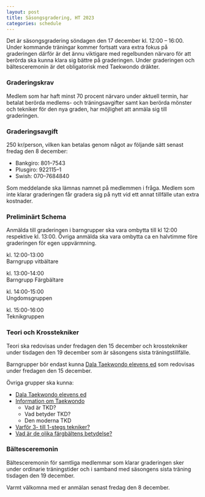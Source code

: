 ```yaml
---
layout: post
title: Säsongsgradering, HT 2023
categories: schedule
---
```


Det är säsongsgradering söndagen den 17 december kl. 12:00 – 16:00. Under kommande träningar kommer fortsatt vara extra fokus på graderingen därför är det ännu viktigare med regelbunden närvaro för att berörda ska kunna klara sig bättre på graderingen. Under graderingen och bältesceremonin är det obligatorisk med Taekwondo dräkter.

### Graderingskrav

Medlem som har haft minst 70 procent närvaro under aktuell termin, har betalat berörda medlems- och träningsavgifter samt kan berörda mönster och tekniker för den nya graden, har möjlighet att anmäla sig till graderingen.

### Graderingsavgift

250 kr/person, vilken kan betalas genom något av följande sätt senast fredag den 8 december:

- Bankgiro: 801–7543
- Plusgiro: 922115–1
- Swish: 070–7684840

Som meddelande ska lämnas namnet på medlemmen i fråga. Medlem som inte klarar graderingen får gradera sig på nytt vid ett annat tillfälle utan extra kostnader.

### Preliminärt Schema

Anmälda till graderingen i barngrupper ska vara ombytta till kl 12:00 respektive kl. 13:00. Övriga anmälda ska vara ombytta ca en halvtimme före graderingen för egen uppvärmning.

kl. 12:00-13:00  
Barngrupp vitbältare

kl. 13:00-14:00  
Barngrupp Färgbältare

kl. 14:00-15:00  
Ungdomsgruppen

kl. 15:00-16:00  
Teknikgruppen

### Teori och Krosstekniker

Teori ska redovisas under fredagen den 15 december och krosstekniker under tisdagen den 19 december som är säsongens sista träningstillfälle.

Barngrupper bör endast kunna [Dala Taekwondo elevens ed](/taekwondo#klubbens-ed) som redovisas under fredagen den 15 december.

Övriga grupper ska kunna:

- [Dala Taekwondo elevens ed](/taekwondo#klubbens-ed)
- [Information om Taekwondo](/taekwondo#taekwondo)
  - Vad är TKD?
  - Vad betyder TKD?
  - Den moderna TKD
- [Varför 3- till 1-stegs tekniker?](/taekwondo#stegstekniker)
- [Vad är de olika färgbältens betydelse?](/taekwondo#baltesfarger)

### Bältesceremonin

Bältesceremonin för samtliga medlemmar som klarar graderingen sker under ordinarie träningstider och i samband med säsongens sista träning tisdagen den 19 december.

Varmt välkomna med er anmälan senast fredag den 8 december.
